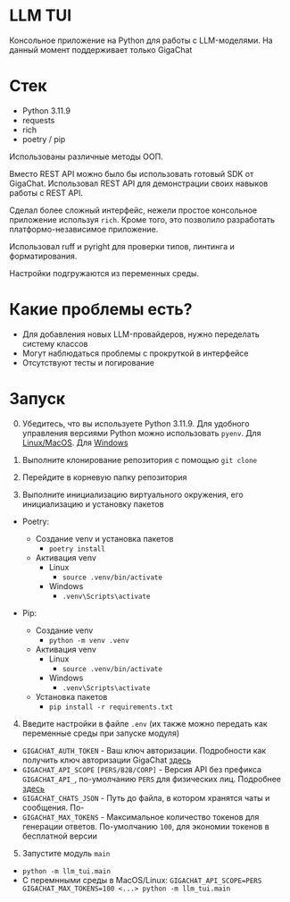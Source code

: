 # LLM TUI

Консольное приложение на Python для работы с LLM-моделями.
На данный момент поддерживает только GigaChat

# Стек

- Python 3.11.9
- requests
- rich
- poetry / pip

Использованы различные методы ООП.

Вместо REST API можно было бы использовать готовый SDK от GigaChat. Использовал REST API для демонстрации своих навыков работы с REST API.

Сделал более сложный интерфейс, нежели простое консольное приложение используя `rich`. Кроме того, это позволило разработать платформо-независимое приложение.

Использовал ruff и pyright для проверки типов, линтинга и форматирования.

Настройки подгружаются из переменных среды.

# Какие проблемы есть?

- Для добавления новых LLM-провайдеров, нужно переделать систему классов
- Могут наблюдаться проблемы с прокруткой в интерфейсе
- Отсутствуют тесты и логирование

# Запуск
0. Убедитесь, что вы используете Python 3.11.9.
Для удобного управления версиями Python можно использовать `pyenv`.
Для [Linux/MacOS](https://github.com/pyenv/pyenv).
Для [Windows](https://github.com/pyenv-win/pyenv-win)

1. Выполните клонирование репозитория с помощью `git clone`
2. Перейдите в корневую папку репозитория
3. Выполните инициализацию виртуального окружения, его инициализацию и установку пакетов
  - Poetry:
    - Создание venv и установка пакетов
      - `poetry install`
    - Активация venv
      - Linux
        - `source .venv/bin/activate`
      - Windows
        - `.venv\Scripts\activate`

  - Pip:
    - Cоздание venv
      - `python -m venv .venv`
    - Активация venv
      - Linux
        - `source .venv/bin/activate`
      - Windows
        - `.venv\Scripts\activate`
    - Установка пакетов
      - `pip install -r requirements.txt`

4. Введите настройки в файле `.env` (их также можно передать как переменные среды при запуске модуля)
 - `GIGACHAT_AUTH_TOKEN` - Ваш ключ авторизации. Подробности как получить ключ авторизации GigaChat [здесь](https://developers.sber.ru/docs/ru/gigachat/quickstart/ind-using-api)
 - `GIGACHAT_API_SCOPE` `[PERS/B2B/CORP]` - Версия API без префикса `GIGACHAT_API_`, по-умолчанию `PERS` для физических лиц. Подробнее [здесь](https://developers.sber.ru/docs/ru/gigachat/api/reference/rest/post-token)
 - `GIGACHAT_CHATS_JSON` - Путь до файла, в котором хранятся чаты и сообщения. По-
 - `GIGACHAT_MAX_TOKENS` - Максимальное количество токенов для генерации ответов. По-умолчанию `100`, для экономии токенов в бесплатной версии

5. Запустите модуль `main`
 - `python -m llm_tui.main`
 - С перемнными среды в MacOS/Linux:
```GIGACHAT_API_SCOPE=PERS GIGACHAT_MAX_TOKENS=100 <...> python -m llm_tui.main```


